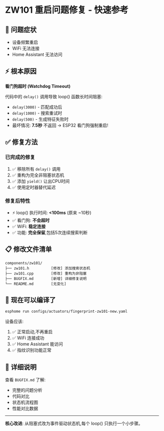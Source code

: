 # ZW101 重启问题修复 - 快速参考

## 🔴 问题症状
- 设备频繁重启
- WiFi 无法连接
- Home Assistant 无法访问

## ⚡ 根本原因
**看门狗超时 (Watchdog Timeout)**

代码中的 `delay()` 调用导致 loop() 函数长时间阻塞:
- `delay(3000)` - 匹配成功后
- `delay(1000)` - 搜索重试时
- `delay(500)` - 生成特征失败时
- 最坏情况: **7.5秒** 不返回 → ESP32 看门狗强制重启!

## ✅ 修复方法

### 已完成的修复
1. ✅ 移除所有 `delay()` 调用
2. ✅ 重构为完全非阻塞状态机
3. ✅ 添加 `yield()` 让出CPU时间
4. ✅ 使用定时器替代延迟

### 修复后特性
- ⚡ loop() 执行时间: **<100ms** (原来 ~10秒)
- ✅ 看门狗: **不会超时**
- ✅ WiFi: **稳定连接**
- ✅ 功能: **完全保留**,包括5次连续搜索判断

## 📋 修改文件清单

```
components/zw101/
├── zw101.h          [修改] 添加搜索状态机
├── zw101.cpp        [修改] 重构为非阻塞
├── BUGFIX.md        [新增] 详细修复说明
└── README.md        [无变化]
```

## 🚀 现在可以编译了

```bash
esphome run configs/actuators/fingerprint-zw101-new.yaml
```

设备应该:
1. ✅ 正常启动,不再重启
2. ✅ WiFi 连接成功
3. ✅ Home Assistant 能访问
4. ✅ 指纹识别功能正常

## 📖 详细说明

查看 `BUGFIX.md` 了解:
- 完整的问题分析
- 代码对比
- 状态机流程图
- 性能对比数据

---

**核心改进**: 从阻塞式改为事件驱动状态机,每个 loop() 只执行一个小步骤。
